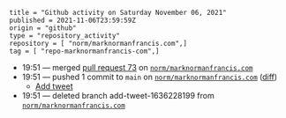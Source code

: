 ```
title = "Github activity on Saturday November 06, 2021"
published = 2021-11-06T23:59:59Z
origin = "github"
type = "repository_activity"
repository = [ "norm/marknormanfrancis.com",]
tag = [ "repo-marknormanfrancis-com",]
```

* 19:51 — merged [pull request 73](https://github.com/norm/marknormanfrancis.com/pull/73) on [`norm/marknormanfrancis.com`](https://github.com/norm/marknormanfrancis.com)
* 19:51 — pushed 1 commit to `main` on [`norm/marknormanfrancis.com`](https://github.com/norm/marknormanfrancis.com) ([diff](https://github.com/norm/marknormanfrancis.com/compare/4c87a17dc39a4b88fb1d9270e6b9c589d3ad705a..4e9446feccd060bdafd0e1ea415126f1962862bb))
  * [Add tweet](https://github.com/norm/marknormanfrancis.com/commit/4e9446feccd060bdafd0e1ea415126f1962862bb)
* 19:51 — deleted branch add-tweet-1636228199 from [`norm/marknormanfrancis.com`](https://github.com/norm/marknormanfrancis.com)

